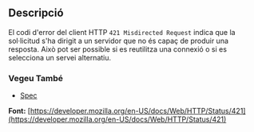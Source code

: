 ## Descripció

El codi d'error del client HTTP `421 Misdirected Request` indica que la sol·licitud s'ha dirigit a un servidor que no és capaç de produir una resposta. Això pot ser possible si es reutilitza una connexió o si es selecciona un servei alternatiu.

### Vegeu També

- [Spec](https://www.rfc-editor.org/rfc/rfc9110#status.421)

**Font:** [https://developer.mozilla.org/en-US/docs/Web/HTTP/Status/421](https://developer.mozilla.org/en-US/docs/Web/HTTP/Status/421)
